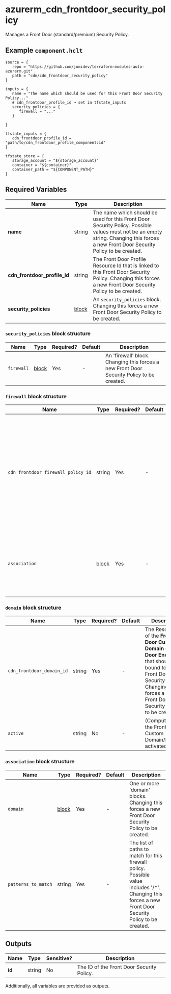 # azurerm_cdn_frontdoor_security_policy

Manages a Front Door (standard/premium) Security Policy.

## Example `component.hclt`

```hcl
source = {
   repo = "https://github.com/jumidev/terraform-modules-auto-azurerm.git"   
   path = "cdn/cdn_frontdoor_security_policy"   
}

inputs = {
   name = "The name which should be used for this Front Door Security Policy..."   
   # cdn_frontdoor_profile_id → set in tfstate_inputs
   security_policies = {
      firewall = "..."      
   }
   
}

tfstate_inputs = {
   cdn_frontdoor_profile_id = "path/to/cdn_frontdoor_profile_component:id"   
}

tfstate_store = {
   storage_account = "${storage_account}"   
   container = "${container}"   
   container_path = "${COMPONENT_PATH}"   
}

```

## Required Variables

| Name | Type |  Description |
| ---- | --------- |  ----------- |
| **name** | string |  The name which should be used for this Front Door Security Policy. Possible values must not be an empty string. Changing this forces a new Front Door Security Policy to be created. | 
| **cdn_frontdoor_profile_id** | string |  The Front Door Profile Resource Id that is linked to this Front Door Security Policy. Changing this forces a new Front Door Security Policy to be created. | 
| **security_policies** | [block](#security_policies-block-structure) |  An `security_policies` block. Changing this forces a new Front Door Security Policy to be created. | 

### `security_policies` block structure

| Name | Type | Required? | Default | Description |
| ---- | ---- | --------- | ------- | ----------- |
| `firewall` | [block](#firewall-block-structure) | Yes | - | An 'firewall' block. Changing this forces a new Front Door Security Policy to be created. |

### `firewall` block structure

| Name | Type | Required? | Default | Description |
| ---- | ---- | --------- | ------- | ----------- |
| `cdn_frontdoor_firewall_policy_id` | string | Yes | - | The Resource Id of the Front Door Firewall Policy that should be linked to this Front Door Security Policy. Changing this forces a new Front Door Security Policy to be created. |
| `association` | [block](#association-block-structure) | Yes | - | An 'association' block. Changing this forces a new Front Door Security Policy to be created. |

### `domain` block structure

| Name | Type | Required? | Default | Description |
| ---- | ---- | --------- | ------- | ----------- |
| `cdn_frontdoor_domain_id` | string | Yes | - | The Resource Id of the **Front Door Custom Domain** or **Front Door Endpoint** that should be bound to this Front Door Security Policy. Changing this forces a new Front Door Security Policy to be created. |
| `active` | string | No | - | (Computed) Is the Front Door Custom Domain/Endpoint activated? |

### `association` block structure

| Name | Type | Required? | Default | Description |
| ---- | ---- | --------- | ------- | ----------- |
| `domain` | [block](#domain-block-structure) | Yes | - | One or more 'domain' blocks. Changing this forces a new Front Door Security Policy to be created. |
| `patterns_to_match` | string | Yes | - | The list of paths to match for this firewall policy. Possible value includes '/*'. Changing this forces a new Front Door Security Policy to be created. |



## Outputs

| Name | Type | Sensitive? | Description |
| ---- | ---- | --------- | --------- |
| **id** | string | No  | The ID of the Front Door Security Policy. | 

Additionally, all variables are provided as outputs.
